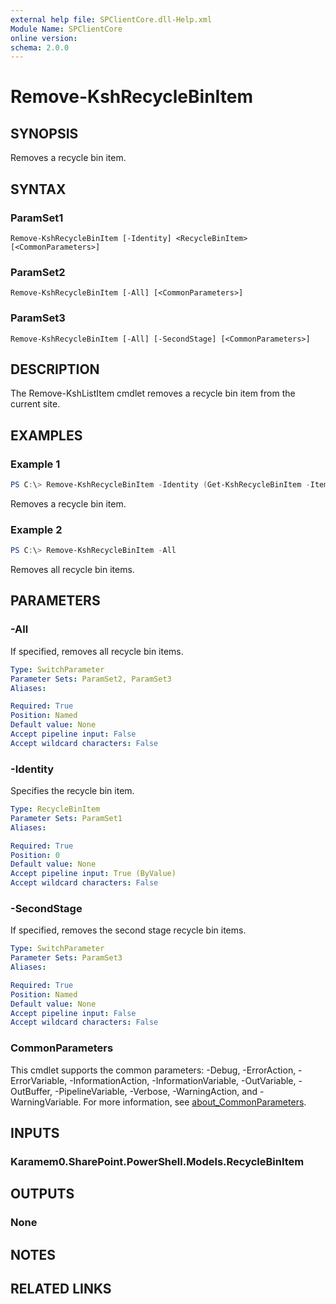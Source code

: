 ```yaml
---
external help file: SPClientCore.dll-Help.xml
Module Name: SPClientCore
online version:
schema: 2.0.0
---
```


# Remove-KshRecycleBinItem

## SYNOPSIS
Removes a recycle bin item.

## SYNTAX

### ParamSet1
```
Remove-KshRecycleBinItem [-Identity] <RecycleBinItem> [<CommonParameters>]
```

### ParamSet2
```
Remove-KshRecycleBinItem [-All] [<CommonParameters>]
```

### ParamSet3
```
Remove-KshRecycleBinItem [-All] [-SecondStage] [<CommonParameters>]
```

## DESCRIPTION
The Remove-KshListItem cmdlet removes a recycle bin item from the current site.

## EXAMPLES

### Example 1
```powershell
PS C:\> Remove-KshRecycleBinItem -Identity (Get-KshRecycleBinItem -ItemId '77566246-6e0d-4bc7-8360-689b8743265f')
```

Removes a recycle bin item.

### Example 2
```powershell
PS C:\> Remove-KshRecycleBinItem -All
```

Removes all recycle bin items.

## PARAMETERS

### -All
If specified, removes all recycle bin items.

```yaml
Type: SwitchParameter
Parameter Sets: ParamSet2, ParamSet3
Aliases:

Required: True
Position: Named
Default value: None
Accept pipeline input: False
Accept wildcard characters: False
```

### -Identity
Specifies the recycle bin item.

```yaml
Type: RecycleBinItem
Parameter Sets: ParamSet1
Aliases:

Required: True
Position: 0
Default value: None
Accept pipeline input: True (ByValue)
Accept wildcard characters: False
```

### -SecondStage
If specified, removes the second stage recycle bin items.

```yaml
Type: SwitchParameter
Parameter Sets: ParamSet3
Aliases:

Required: True
Position: Named
Default value: None
Accept pipeline input: False
Accept wildcard characters: False
```

### CommonParameters
This cmdlet supports the common parameters: -Debug, -ErrorAction, -ErrorVariable, -InformationAction, -InformationVariable, -OutVariable, -OutBuffer, -PipelineVariable, -Verbose, -WarningAction, and -WarningVariable. For more information, see [about_CommonParameters](http://go.microsoft.com/fwlink/?LinkID=113216).

## INPUTS

### Karamem0.SharePoint.PowerShell.Models.RecycleBinItem

## OUTPUTS

### None

## NOTES

## RELATED LINKS
